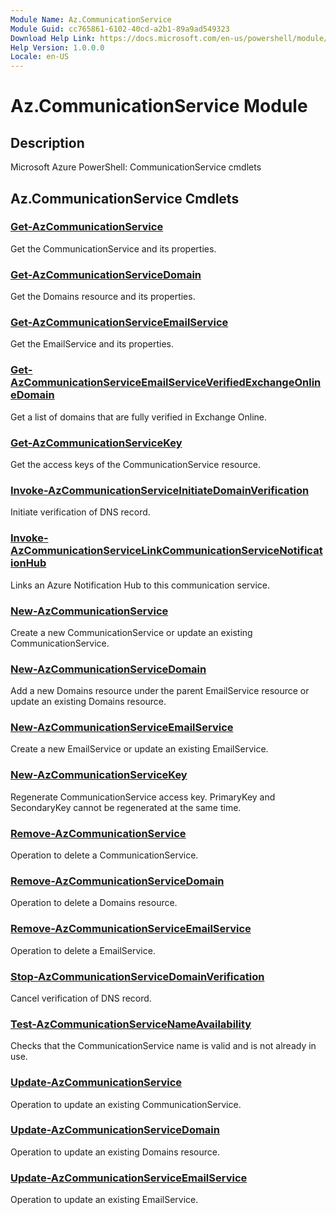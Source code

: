 ```yaml
---
Module Name: Az.CommunicationService
Module Guid: cc765861-6102-40cd-a2b1-89a9ad549323
Download Help Link: https://docs.microsoft.com/en-us/powershell/module/az.communicationservice
Help Version: 1.0.0.0
Locale: en-US
---
```


# Az.CommunicationService Module
## Description
Microsoft Azure PowerShell: CommunicationService cmdlets

## Az.CommunicationService Cmdlets
### [Get-AzCommunicationService](Get-AzCommunicationService.md)
Get the CommunicationService and its properties.

### [Get-AzCommunicationServiceDomain](Get-AzCommunicationServiceDomain.md)
Get the Domains resource and its properties.

### [Get-AzCommunicationServiceEmailService](Get-AzCommunicationServiceEmailService.md)
Get the EmailService and its properties.

### [Get-AzCommunicationServiceEmailServiceVerifiedExchangeOnlineDomain](Get-AzCommunicationServiceEmailServiceVerifiedExchangeOnlineDomain.md)
Get a list of domains that are fully verified in Exchange Online.

### [Get-AzCommunicationServiceKey](Get-AzCommunicationServiceKey.md)
Get the access keys of the CommunicationService resource.

### [Invoke-AzCommunicationServiceInitiateDomainVerification](Invoke-AzCommunicationServiceInitiateDomainVerification.md)
Initiate verification of DNS record.

### [Invoke-AzCommunicationServiceLinkCommunicationServiceNotificationHub](Invoke-AzCommunicationServiceLinkCommunicationServiceNotificationHub.md)
Links an Azure Notification Hub to this communication service.

### [New-AzCommunicationService](New-AzCommunicationService.md)
Create a new CommunicationService or update an existing CommunicationService.

### [New-AzCommunicationServiceDomain](New-AzCommunicationServiceDomain.md)
Add a new Domains resource under the parent EmailService resource or update an existing Domains resource.

### [New-AzCommunicationServiceEmailService](New-AzCommunicationServiceEmailService.md)
Create a new EmailService or update an existing EmailService.

### [New-AzCommunicationServiceKey](New-AzCommunicationServiceKey.md)
Regenerate CommunicationService access key.
PrimaryKey and SecondaryKey cannot be regenerated at the same time.

### [Remove-AzCommunicationService](Remove-AzCommunicationService.md)
Operation to delete a CommunicationService.

### [Remove-AzCommunicationServiceDomain](Remove-AzCommunicationServiceDomain.md)
Operation to delete a Domains resource.

### [Remove-AzCommunicationServiceEmailService](Remove-AzCommunicationServiceEmailService.md)
Operation to delete a EmailService.

### [Stop-AzCommunicationServiceDomainVerification](Stop-AzCommunicationServiceDomainVerification.md)
Cancel verification of DNS record.

### [Test-AzCommunicationServiceNameAvailability](Test-AzCommunicationServiceNameAvailability.md)
Checks that the CommunicationService name is valid and is not already in use.

### [Update-AzCommunicationService](Update-AzCommunicationService.md)
Operation to update an existing CommunicationService.

### [Update-AzCommunicationServiceDomain](Update-AzCommunicationServiceDomain.md)
Operation to update an existing Domains resource.

### [Update-AzCommunicationServiceEmailService](Update-AzCommunicationServiceEmailService.md)
Operation to update an existing EmailService.

